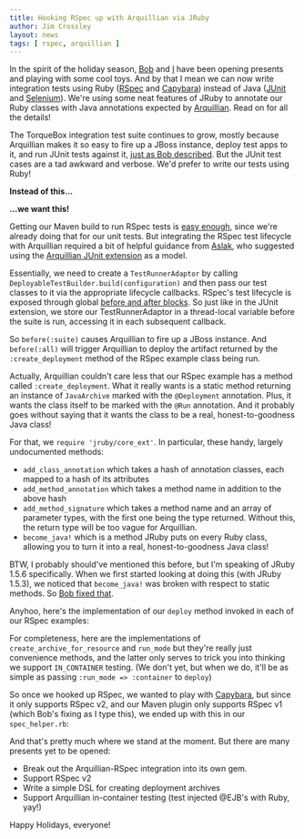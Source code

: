 ```yaml
---
title: Hooking RSpec up with Arquillian via JRuby
author: Jim Crossley
layout: news
tags: [ rspec, arquillian ]
---
```


In the spirit of the holiday season,
[Bob](http://twitter.com/bobmcwhirter) and
[I](http://twitter.com/jcrossley3) have been opening presents and
playing with some cool toys.  And by that I mean we can now write
integration tests using Ruby ([RSpec](http://rspec.info/) and
[Capybara](https://github.com/jnicklas/capybara)) instead of Java
([JUnit](http://www.junit.org/) and
[Selenium](http://seleniumhq.org/)).  We're using some neat features
of JRuby to annotate our Ruby classes with Java annotations expected
by [Arquillian](http://www.jboss.org/arquillian).  Read on for all the
details!

The TorqueBox integration test suite continues to grow, mostly because
Arquillian makes it so easy to fire up a JBoss instance, deploy test
apps to it, and run JUnit tests against it,
[just as Bob described](/news/2010/08/30/end-to-end-testing/). But the
JUnit test cases are a tad awkward and verbose.  We'd prefer to write
our tests using Ruby!

**Instead of this...**

<script src='https://gist.github.com/748633.js'></script>

**...we want this!**

<script src='https://gist.github.com/748630.js'></script>

Getting our Maven build to run RSpec tests is
[easy enough](https://github.com/mkristian/jruby-maven-plugins), since
we're already doing that for our unit tests.  But integrating the
RSpec test lifecycle with Arquillian required a bit of helpful
guidance from [Aslak](http://twitter.com/aslakknutsen), who suggested
using the
[Arquillian JUnit extension](https://github.com/arquillian/arquillian/blob/1.0.0.Alpha4/junit/src/main/java/org/jboss/arquillian/junit/Arquillian.java)
as a model.

Essentially, we need to create a `TestRunnerAdaptor` by calling
`DeployableTestBuilder.build(configuration)` and then pass our test
classes to it via the appropriate lifecycle callbacks.  RSpec's test
lifecycle is exposed through global
[before and after blocks](http://rspec.info/documentation/before_and_after.html).
So just like in the JUnit extension, we store our TestRunnerAdaptor in
a thread-local variable before the suite is run, accessing it in each
subsequent callback.

<script src='https://gist.github.com/748607.js'></script>

So `before(:suite)` causes Arquillian to fire up a JBoss instance.
And `before(:all)` will trigger Arquillian to deploy the artifact
returned by the `:create_deployment` method of the RSpec example
class being run.

Actually, Arquillian couldn't care less that our RSpec example has a
method called `:create_deployment`.  What it really wants is a static
method returning an instance of `JavaArchive` marked with the
`@Deployment` annotation.  Plus, it wants the class itself to be
marked with the `@Run` annotation.  And it probably goes without
saying that it wants the class to be a real, honest-to-goodness Java
class!

For that, we `require 'jruby/core_ext'`.  In particular, these handy,
largely undocumented methods:

* `add_class_annotation` which takes a hash of annotation classes,
  each mapped to a hash of its attributes
* `add_method_annotation` which takes a method name in addition to the
  above hash
* `add_method_signature` which takes a method name and an array of
  parameter types, with the first one being the type returned. Without
  this, the return type will be too vague for Arquillian.
* `become_java!` which is a method JRuby puts on every Ruby class,
  allowing you to turn it into a real, honest-to-goodness Java class!

BTW, I probably should've mentioned this before, but I'm speaking of
JRuby 1.5.6 specifically.  When we first started looking at doing this
(with JRuby 1.5.3), we noticed that `become_java!` was broken with
respect to static methods.  So
[Bob fixed that](http://jira.codehaus.org/browse/JRUBY-5127).

Anyhoo, here's the implementation of our `deploy` method invoked in
each of our RSpec examples:

<script src='https://gist.github.com/748720.js'></script>

For completeness, here are the implementations of
`create_archive_for_resource` and `run_mode` but they're really just
convenience methods, and the latter only serves to trick you into
thinking we support `IN_CONTAINER` testing.  (We don't yet, but when
we do, it'll be as simple as passing `:run_mode => :container` to
`deploy`)

<script src='https://gist.github.com/748740.js'></script>

So once we hooked up RSpec, we wanted to play with
[Capybara](https://github.com/jnicklas/capybara), but since it only
supports RSpec v2, and our Maven plugin only supports RSpec v1 (which
Bob's fixing as I type this), we ended up with this in our
`spec_helper.rb`:

<script src='https://gist.github.com/748749.js'></script>

And that's pretty much where we stand at the moment.  But there are
many presents yet to be opened:

* Break out the Arquillian-RSpec integration into its own gem.
* Support RSpec v2
* Write a simple DSL for creating deployment archives
* Support Arquillian in-container testing (test injected @EJB's with
  Ruby, yay!)

Happy Holidays, everyone!
